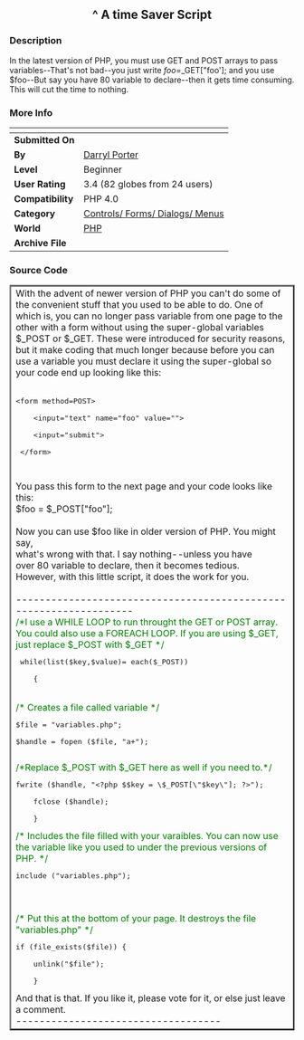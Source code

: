 ﻿<div align="center">

## ^ A time Saver Script


</div>

### Description

In the latest version of PHP, you must use GET and POST arrays to pass variables--That's not bad--you just write $foo=$_GET["foo']; and you use $foo--But say you have 80 variable to declare--then it gets time consuming. This will cut the time to nothing.
 
### More Info
 


<span>             |<span>
---                |---
**Submitted On**   |
**By**             |[Darryl Porter](https://github.com/Planet-Source-Code/PSCIndex/blob/master/ByAuthor/darryl-porter.md)
**Level**          |Beginner
**User Rating**    |3.4 (82 globes from 24 users)
**Compatibility**  |PHP 4\.0
**Category**       |[Controls/ Forms/ Dialogs/ Menus](https://github.com/Planet-Source-Code/PSCIndex/blob/master/ByCategory/controls-forms-dialogs-menus__8-3.md)
**World**          |[PHP](https://github.com/Planet-Source-Code/PSCIndex/blob/master/ByWorld/php.md)
**Archive File**   |[](https://github.com/Planet-Source-Code/darryl-porter-a-time-saver-script__8-770/archive/master.zip)





### Source Code

<div align="center">
<table border="2" cellpadding="5" cellspacing="0" width="60%" >
  <tr>
    <td width="100%">With the advent of newer version of PHP you can't do
    some
    of the convenient stuff that you used to be able to do. One of
    which is, you can no longer
    pass variable from one page to the other with a form without using the
    super-global variables $_POST
    or $_GET. These were introduced for
    security reasons, but it
    make
    coding that much longer because before you can use a variable you
    must
    declare it using the super-global so your code end up looking like this:<br>
    <br>
    <pre>&lt;form method=POST&gt;<br>
    &lt;input=&quot;text&quot; name=&quot;foo&quot; value=&quot;&quot;&gt; <br>
    &lt;input=&quot;submit&quot;&gt;<br>
 &lt;/form&gt;<br>
    <br></pre>
    You pass this form to the next page and your code looks like this:<br>
    $foo = $_POST[&quot;foo&quot;];<br>
    <br>
    Now you can use $foo like in older version of PHP. You might say, <br>
    what's
    wrong with that. I say nothing--unless you have <br>
    over 80 variable to
    declare, then it becomes tedious.
    <br>
    However, with this little script, it does the work for you.<br>
    <br>
    ------------------------------------------------------------------<br>
    <font color="#008000">/*I use a WHILE LOOP to run throught the GET or POST array.
    <br>
    You could also use a FOREACH LOOP.
    If you are using $_GET, just replace $_POST with $_GET */</font><br>
   <pre> while(list($key,$value)= each($_POST)) <br>
    {</pre>
<br>
    <font color="#008000">/* Creates a file called variable */</font><br>
    <pre>$file = &quot;variables.php&quot;; <br>
$handle = fopen ($file, &quot;a+&quot;);
<br></pre>
    <font color="#008000">/*Replace $_POST with $_GET here as well if you need to.*/</font><br>
    <pre>fwrite ($handle, &quot;&lt;?php $$key = \$_POST[\&quot;$key\&quot;]; ?&gt;&quot;); <br>
    fclose ($handle);<br>
    }<br></pre>
    <font color="#008000">/* Includes the file filled with
    your varaibles. You can now use the variable
    like you used to under the previous versions of PHP. */</font><br>
    <pre>include (&quot;variables.php&quot;);<br><br>
    <font color="#008000"> </pre>
    /* Put this at the bottom of your page. It destroys
the file &quot;variables.php&quot;
    */</font>    <pre>if (file_exists($file)) { <br>
    unlink(&quot;$file&quot;);<br>
    }</pre>And that is that. If you like it, please vote for it, or else
    just leave a comment.<br>
    -----------------------------------</pre></td>
  </tr>
</table>
</div>

